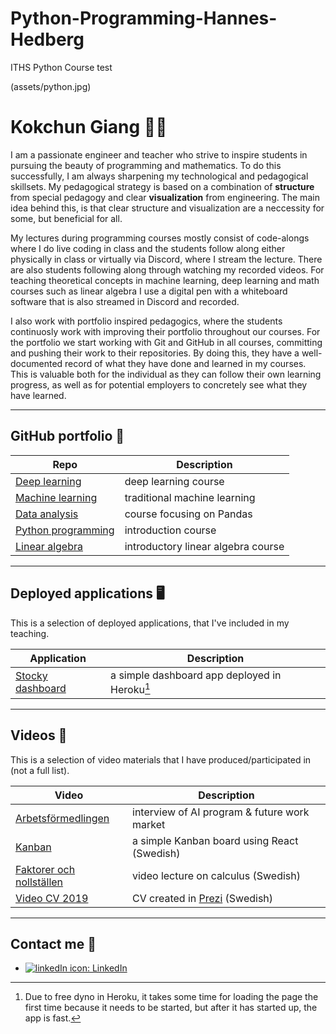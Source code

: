 # Python-Programming-Hannes-Hedberg
ITHS Python Course
test


(assets/python.jpg)

# Kokchun Giang :man_teacher:

I am a passionate engineer and teacher who strive to inspire students in pursuing the beauty of programming and mathematics. To do this successfully, I am always sharpening my technological and pedagogical skillsets. My pedagogical strategy is based on a combination of **structure** from special pedagogy and clear **visualization** from engineering. The main idea behind this, is that clear structure and visualization are a neccessity for some, but beneficial for all.

My lectures during programming courses mostly consist of code-alongs where I do live coding in class and the students follow along either physically in class or virtually via Discord, where I stream the lecture. There are also students following along through watching my recorded videos. For teaching theoretical concepts in machine learning, deep learning and math courses such as linear algebra I use a digital pen with a whiteboard software that is also streamed in Discord and recorded.

I also work with portfolio inspired pedagogics, where the students continuosly work with improving their portfolio throughout our courses. For the portfolio we start working with Git and GitHub in all courses, committing and pushing their work to their repositories. By doing this, they have a well-documented record of what they have done and learned in my courses. This is valuable both for the individual as they can follow their own learning progress, as well as for potential employers to concretely see what they have learned.

---

## GitHub portfolio :briefcase:

| Repo                           | Description                        |
| ------------------------------ | ---------------------------------- |
| [Deep learning][dl]            | deep learning course               |
| [Machine learning][ml]         | traditional machine learning       |
| [Data analysis][data_analysis] | course focusing on Pandas          |
| [Python programming][pytprog]  | introduction course                |
| [Linear algebra][lin_alg]      | introductory linear algebra course |

<!-- | [Programmering 1][prog1]           | first programming course (gymnasiet)   | -->

[dl]: https://github.com/kokchun/Deep-learning-AI21
[ml]: https://github.com/kokchun/Maskininlarning-AI21
[pytprog]: https://github.com/kokchun/Programmering-med-Python
[data_analysis]: https://github.com/kokchun/Databehandling
[prog1]: https://github.com/NTI-Kronhus/TE19CD-PRRPRR01
[lin_alg]: https://github.com/kokchun/Linjar-algebra-21

---

## Deployed applications :desktop_computer:

This is a selection of deployed applications, that I've included in my teaching.

| Application                    | Description                                   |
| ------------------------------ | --------------------------------------------- |
| [Stocky dashboard][stock_dash] | a simple dashboard app deployed in Heroku[^1] |

[^1]: Due to free dyno in Heroku, it takes some time for loading the page the first time because it needs to be started, but after it has started up, the app is fast.

[stock_dash]: https://stocky-dashboard.herokuapp.com/

---

## Videos :movie_camera:

This is a selection of video materials that I have produced/participated in (not a full list).

| Video                                 | Description                                  |
| ------------------------------------- | -------------------------------------------- |
| [Arbetsförmedlingen][arb_formedling]  | interview of AI program & future work market |
| [Kanban][kanban_react]                | a simple Kanban board using React (Swedish)  |
| [Faktorer och nollställen][ma3c_fakt] | video lecture on calculus (Swedish)          |
| [Video CV 2019][cv_prezi]             | CV created in [Prezi][prezi] (Swedish)       |

[arb_formedling]: https://arbetsformedlingen.se/play/webb-tv-och-press/webb-tv/tema-framtidens-arbetsmarknad---redan-verklighet
[kanban_react]: https://drive.google.com/file/d/1-45bAeX-TuQXE0SVtcIDO_85qHSqGEmW/view?usp=sharing
[ma3c_fakt]: https://www.youtube.com/watch?v=wVneS4Akh9I
[cv_prezi]: https://www.youtube.com/watch?v=Xipc6YAtjTc&t=1s
[prezi]: https://prezi.com/

---

## Contact me :iphone:

- [![linkedIn icon](assets/linkedIn-icon.png): LinkedIn][linkedin]

[linkedin]: https://www.linkedin.com/in/kokchungiang/
